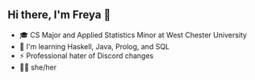## Hi there, I'm Freya 👋
- 🎓 CS Major and Applied Statistics Minor at West Chester University
- 🌱 I'm learning Haskell, Java, Prolog, and SQL
- ⚡ Professional hater of Discord changes
- 🏳️‍⚧️ she/her

<!--
**LancersBucket/LancersBucket** is a ✨ _special_ ✨ repository because its `README.md` (this file) appears on your GitHub profile.

Here are some ideas to get you started:

- 🔭 I’m currently working on ...
- 🌱 I’m currently learning ...
- 👯 I’m looking to collaborate on ...
- 🤔 I’m looking for help with ...
- 💬 Ask me about ...
- 📫 How to reach me: ...
- 😄 Pronouns: ...
- ⚡ Fun fact: ...
-->
